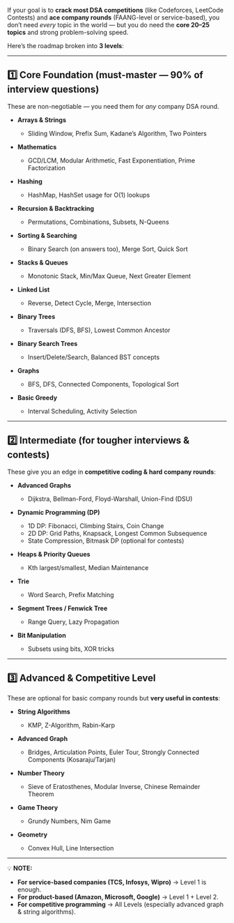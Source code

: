 If your goal is to **crack most DSA competitions** (like Codeforces, LeetCode Contests) and **ace company rounds** (FAANG-level or service-based), you don’t need *every* topic in the world — but you do need the **core 20–25 topics** and strong problem-solving speed.

Here’s the roadmap broken into **3 levels**:

---

## **1️⃣ Core Foundation (must-master — 90% of interview questions)**

These are non-negotiable — you need them for *any* company DSA round.

* **Arrays & Strings**

  * Sliding Window, Prefix Sum, Kadane’s Algorithm, Two Pointers
* **Mathematics**

  * GCD/LCM, Modular Arithmetic, Fast Exponentiation, Prime Factorization
* **Hashing**

  * HashMap, HashSet usage for O(1) lookups
* **Recursion & Backtracking**

  * Permutations, Combinations, Subsets, N-Queens
* **Sorting & Searching**

  * Binary Search (on answers too), Merge Sort, Quick Sort
* **Stacks & Queues**

  * Monotonic Stack, Min/Max Queue, Next Greater Element
* **Linked List**

  * Reverse, Detect Cycle, Merge, Intersection
* **Binary Trees**

  * Traversals (DFS, BFS), Lowest Common Ancestor
* **Binary Search Trees**

  * Insert/Delete/Search, Balanced BST concepts
* **Graphs**

  * BFS, DFS, Connected Components, Topological Sort
* **Basic Greedy**

  * Interval Scheduling, Activity Selection

---

## **2️⃣ Intermediate (for tougher interviews & contests)**

These give you an edge in **competitive coding & hard company rounds**:

* **Advanced Graphs**

  * Dijkstra, Bellman-Ford, Floyd-Warshall, Union-Find (DSU)
* **Dynamic Programming (DP)**

  * 1D DP: Fibonacci, Climbing Stairs, Coin Change
  * 2D DP: Grid Paths, Knapsack, Longest Common Subsequence
  * State Compression, Bitmask DP (optional for contests)
* **Heaps & Priority Queues**

  * Kth largest/smallest, Median Maintenance
* **Trie**

  * Word Search, Prefix Matching
* **Segment Trees / Fenwick Tree**

  * Range Query, Lazy Propagation
* **Bit Manipulation**

  * Subsets using bits, XOR tricks

---

## **3️⃣ Advanced & Competitive Level**

These are optional for basic company rounds but **very useful in contests**:

* **String Algorithms**

  * KMP, Z-Algorithm, Rabin-Karp
* **Advanced Graph**

  * Bridges, Articulation Points, Euler Tour, Strongly Connected Components (Kosaraju/Tarjan)
* **Number Theory**

  * Sieve of Eratosthenes, Modular Inverse, Chinese Remainder Theorem
* **Game Theory**

  * Grundy Numbers, Nim Game
* **Geometry**

  * Convex Hull, Line Intersection

---

💡 **NOTE:**

* **For service-based companies (TCS, Infosys, Wipro)** → Level 1 is enough.
* **For product-based (Amazon, Microsoft, Google)** → Level 1 + Level 2.
* **For competitive programming** → All Levels (especially advanced graph & string algorithms).
